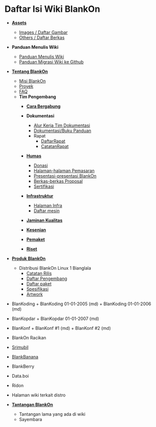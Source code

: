 # Daftar Isi Wiki BlankOn
- [**Assets**](/Assets)
  - [Images / Daftar Gambar](/Assets/Images/AssetsImages.md)
  - [Others / Daftar Berkas](/Assets/Others/AssetsOthers.md)

- **Panduan Menulis Wiki**
   - [Panduan Menulis Wiki](/TimPengembang/Dokumentasi/Panduan/PanduanMenulisWiki.md)
   - [Panduan Migrasi Wiki ke Github](/TimPengembang/Dokumentasi/Panduan/PanduanMigrasiWiki.md)



- [**Tentang BlankOn**](/README.md)
  - [Misi BlankOn](/Misi.md)
  - [Proyek](/Proyek.md)
  - [FAQ](/FAQ.md)
  - **Tim Pengembang**
	+ [**Cara Bergabung**](Memulai.md)

	+ **Dokumentasi**
	  - [Alur Kerja Tim Dokumentasi](/TimPengembang/Dokumentasi/AlurKerjaTimDokumentasi.md)
	  - [Dokumentasi/Buku Panduan](/TimPengembang/Dokumentasi/PanduanBlankOn.md)
	  - Rapat
	    - [DaftarRapat](/TimPengembang/Dokumentasi/DaftarRapat.md)
	    - [CatatanRapat](/TimPengembang/Dokumentasi/CatatanRapat.md)

    + [**Humas**](/TimPengembang/Humas/Humas.md)
      - [Donasi](/TimPengembang/Dokumentasi/Humas/Donasi.md)
      - [Halaman-halaman Pemasaran](/TimPengembang/Dokumentasi/Humas/HalamanPemasaran.md)
      - [Presentasi-presentasi BlankOn](/TimPengembang/Dokumentasi/Humas/PresentasiBlankon.md)
      - [Berkas-berkas Proposal](/TimPengembang/Dokumentasi/Humas/Proposal.md)
      - [Sertifikasi](/TimPengembang/Dokumentasi/Humas/Sertifikasi.md)
      
	+ [**Infrastruktur**](/TimPengembang/Infrastruktur/Infrastruktur.md)
      - [Halaman Infra](/TimPengembang/Infrastruktur/Infrastruktur.md)
      - [Daftar mesin](/TimPengembang/Infrastruktur/Infrastruktur.md)
		
	+ [**Jaminan Kualitas**](/TimPengembang/JaminanKualitas/JaminanKualitas.md)
	
	+ [**Kesenian**](/TimPengembang/Kesenian/Kesenian.md)
	
	+ [**Pemaket**](/TimPengembang/Pemaket/Pemaket.md)
	
	+ [**Riset**](/TimPengembang/Riset/Riset.md)
	
- [**Produk BlankOn**](/README.md)
  - Distribusi BlankOn Linux 1 Bianglala
       + [Catatan Rilis](/ProdukBlankOn/1/CatatanRilis.md)
       + [Daftar Pengembang](/ProdukBlankOn/1/DaftarPengembang.md)
       + [Daftar paket](/ProdukBlankOn/1/DaftarPaket.md)
       + [Spesifikasi](/ProdukBlankOn/1/Spesifiksi.md)
       + [Artwork](/ProdukBlankOn/1/Arwork.md) 

 - BlanKoding
       +  BlanKoding 01-01-2005 (md)
       +  BlanKoding 01-01-2006 (md)

 - BlanKopdar
       +     BlanKopdar 01-01-2007 (md)

 - BlanKonf
       +     BlanKonf #1 (md)
       +    BlanKonf #2 (md)

 -  BlankOn Racikan
   - [Srimubil](/Srimubil.md)
   - [BlankBanana](/README.md)
   - BlankBerry
   - Data.boi
   - Ridon
   - Halaman wiki terkait distro

- [**Tantangan BlankOn**](/README.md)
   - Tantangan lama yang ada di wiki
   - Sayembara

